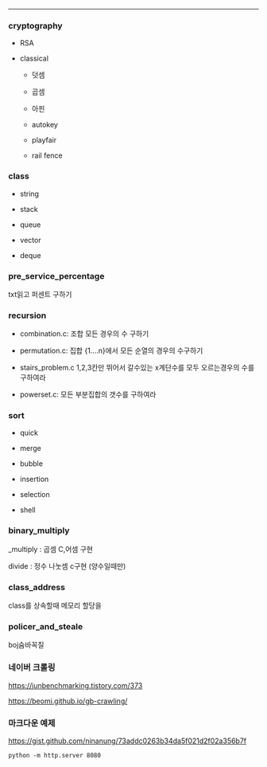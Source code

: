
-----------------------------------
### cryptography

+ RSA

+ classical

  - 덧셈

  - 곱셈
  
  - 아핀
  
  - autokey
  
  - playfair
  
  - rail fence
  
### class

+ string

+ stack

+ queue

+ vector 

+ deque

### pre_service_percentage

txt읽고 퍼센트 구하기

### recursion

+ combination.c: 조합 모든 경우의 수 구하기

+ permutation.c: 집합 {1....n}에서 모든 순열의 경우의 수구하기

+ stairs_problem.c 1,2,3칸만 뛰어서 갈수있는 x계단수를 모두 오르는경우의 수를 구하여라

+ powerset.c: 모든 부분집합의 갯수를 구하여라

### sort

+ quick

+ merge

+ bubble

+ insertion

+ selection

+ shell
### binary_multiply

_multiply : 곱셈 C,어셈 구현

divide : 정수 나눗셈  c구현 (양수일때만)

### class_address

class를 상속할때 메모리 할당을 

### policer_and_steale

boj숨바꼭질

### 네이버 크롤링

https://junbenchmarking.tistory.com/373

https://beomi.github.io/gb-crawling/

### 마크다운 예제

https://gist.github.com/ninanung/73addc0263b34da5f021d2f02a356b7f

```
python -m http.server 8080
```
